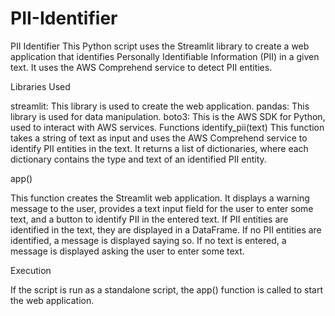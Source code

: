 # PII-Identifier
PII Identifier
This Python script uses the Streamlit library to create a web application that identifies Personally Identifiable Information (PII) in a given text. It uses the AWS Comprehend service to detect PII entities.

Libraries Used

streamlit: This library is used to create the web application.
pandas: This library is used for data manipulation.
boto3: This is the AWS SDK for Python, used to interact with AWS services.
Functions
identify_pii(text)
This function takes a string of text as input and uses the AWS Comprehend service to identify PII entities in the text. It returns a list of dictionaries, where each dictionary contains the type and text of an identified PII entity.

app()

This function creates the Streamlit web application. It displays a warning message to the user, provides a text input field for the user to enter some text, and a button to identify PII in the entered text. If PII entities are identified in the text, they are displayed in a DataFrame. If no PII entities are identified, a message is displayed saying so. If no text is entered, a message is displayed asking the user to enter some text.

Execution

If the script is run as a standalone script, the app() function is called to start the web application.


